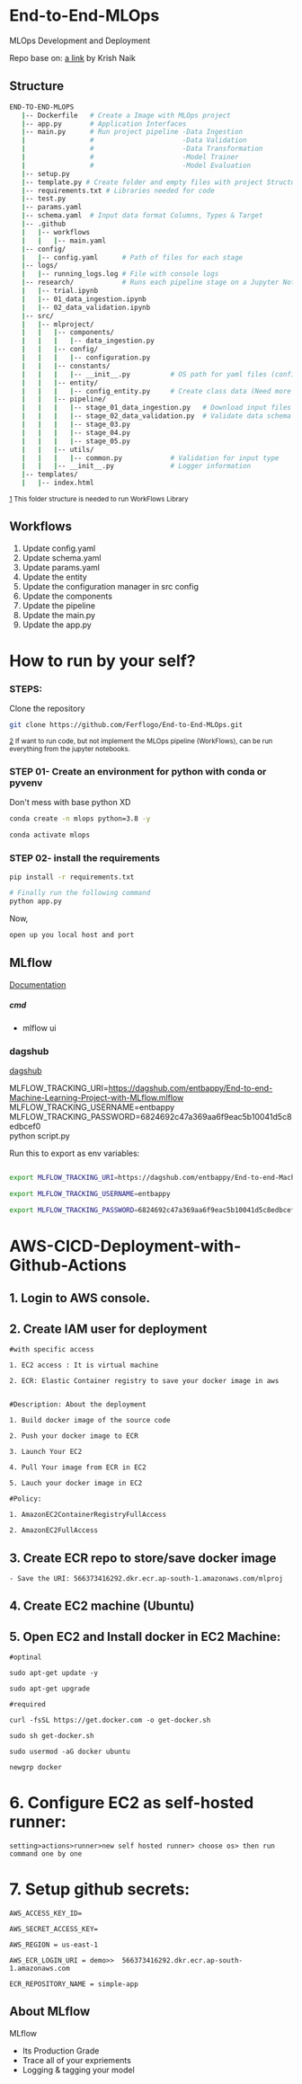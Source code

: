 # End-to-End-MLOps
MLOps Development and Deployment

Repo base on: [a link](https://www.youtube.com/watch?v=pxk1Fr33-L4&t=20s&ab_channel=KrishNaik) by Krish Naik

## Structure

```bash
END-TO-END-MLOPS
   |-- Dockerfile   # Create a Image with MLOps project
   |-- app.py       # Application Interfaces
   |-- main.py      # Run project pipeline -Data Ingestion
   |                #                      -Data Validation
   |                #                      -Data Transformation
   |                #                      -Model Trainer
   |                #                      -Model Evaluation
   |-- setup.py
   |-- template.py # Create folder and empty files with project Structure
   |-- requirements.txt # Libraries needed for code
   |-- test.py
   |-- params.yaml
   |-- schema.yaml  # Input data format Columns, Types & Target
   |-- .github
   |   |-- workflows
   |   |   |-- main.yaml
   |-- config/
   |   |-- config.yaml      # Path of files for each stage
   |-- logs/
   |   |-- running_logs.log # File with console logs
   |-- research/            # Runs each pipeline stage on a Jupyter Notebook
   |   |-- trial.ipynb
   |   |-- 01_data_ingestion.ipynb
   |   |-- 02_data_validation.ipynb
   |-- src/
   |   |-- mlproject/
   |   |   |-- components/
   |   |   |   |-- data_ingestion.py
   |   |   |-- config/
   |   |   |   |-- configuration.py
   |   |   |-- constants/
   |   |   |   |-- __init__.py          # OS path for yaml files (config, schema, params)
   |   |   |-- entity/
   |   |   |   |-- config_entity.py     # Create class data (Need more info)
   |   |   |-- pipeline/
   |   |   |   |-- stage_01_data_ingestion.py   # Download input files as zip and unzip files
   |   |   |   |-- stage_02_data_validation.py  # Validate data schema
   |   |   |   |-- stage_03.py
   |   |   |   |-- stage_04.py
   |   |   |   |-- stage_05.py
   |   |   |-- utils/
   |   |   |   |-- common.py            # Validation for input type
   |   |   |-- __init__.py              # Logger information
   |-- templates/
   |   |-- index.html
```

<sup>[1](#structure) This folder structure is needed to run WorkFlows Library</sup>

## Workflows

1. Update config.yaml
2. Update schema.yaml
3. Update params.yaml
4. Update the entity
5. Update the configuration manager in src config
6. Update the components
7. Update the pipeline 
8. Update the main.py
9. Update the app.py


# How to run by your self?
### STEPS:

Clone the repository

```bash
git clone https://github.com/Ferflogo/End-to-End-MLOps.git
```

<sup>[2](#jupyternb) If want to run code, but not implement the MLOps pipeline (WorkFlows), can be run everything from the jupyter notebooks.</sup>

### STEP 01- Create an environment for python with conda or pyvenv

Don't mess with base python XD

```bash
conda create -n mlops python=3.8 -y
```

```bash
conda activate mlops
```

### STEP 02- install the requirements

```bash
pip install -r requirements.txt
```


```bash
# Finally run the following command
python app.py
```

Now,
```bash
open up you local host and port
```



## MLflow

[Documentation](https://mlflow.org/docs/latest/index.html)


##### cmd
- mlflow ui

### dagshub
[dagshub](https://dagshub.com/)

MLFLOW_TRACKING_URI=https://dagshub.com/entbappy/End-to-end-Machine-Learning-Project-with-MLflow.mlflow \
MLFLOW_TRACKING_USERNAME=entbappy \
MLFLOW_TRACKING_PASSWORD=6824692c47a369aa6f9eac5b10041d5c8edbcef0 \
python script.py

Run this to export as env variables:

```bash

export MLFLOW_TRACKING_URI=https://dagshub.com/entbappy/End-to-end-Machine-Learning-Project-with-MLflow.mlflow

export MLFLOW_TRACKING_USERNAME=entbappy 

export MLFLOW_TRACKING_PASSWORD=6824692c47a369aa6f9eac5b10041d5c8edbcef0

```



# AWS-CICD-Deployment-with-Github-Actions

## 1. Login to AWS console.

## 2. Create IAM user for deployment

	#with specific access

	1. EC2 access : It is virtual machine

	2. ECR: Elastic Container registry to save your docker image in aws


	#Description: About the deployment

	1. Build docker image of the source code

	2. Push your docker image to ECR

	3. Launch Your EC2 

	4. Pull Your image from ECR in EC2

	5. Lauch your docker image in EC2

	#Policy:

	1. AmazonEC2ContainerRegistryFullAccess

	2. AmazonEC2FullAccess

	
## 3. Create ECR repo to store/save docker image
    - Save the URI: 566373416292.dkr.ecr.ap-south-1.amazonaws.com/mlproj

	
## 4. Create EC2 machine (Ubuntu) 

## 5. Open EC2 and Install docker in EC2 Machine:
	
	
	#optinal

	sudo apt-get update -y

	sudo apt-get upgrade
	
	#required

	curl -fsSL https://get.docker.com -o get-docker.sh

	sudo sh get-docker.sh

	sudo usermod -aG docker ubuntu

	newgrp docker
	
# 6. Configure EC2 as self-hosted runner:
    setting>actions>runner>new self hosted runner> choose os> then run command one by one


# 7. Setup github secrets:

    AWS_ACCESS_KEY_ID=

    AWS_SECRET_ACCESS_KEY=

    AWS_REGION = us-east-1

    AWS_ECR_LOGIN_URI = demo>>  566373416292.dkr.ecr.ap-south-1.amazonaws.com

    ECR_REPOSITORY_NAME = simple-app




## About MLflow 
MLflow

 - Its Production Grade
 - Trace all of your expriements
 - Logging & tagging your model
